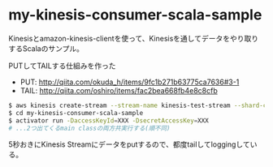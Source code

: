 # my-kinesis-consumer-scala-sample

Kinesisとamazon-kinesis-clientを使って、Kinesisを通してデータをやり取りするScalaのサンプル。

PUTしてTAILする仕組みを作った

* PUT: http://qiita.com/okuda_h/items/9fc1b271b63775ca7636#3-1
* TAIL: http://qiita.com/oshiro/items/fac2bea668fb4e8c8cfb

```sh
$ aws kinesis create-stream --stream-name kinesis-test-stream --shard-count 1
$ cd my-kinesis-consumer-scala-sample
$ activator run -DaccessKeyId=XXX -DsecretAccessKey=XXX
# ...2つ出てくるmain classの両方共実行する(順不同)
```

5秒おきにKinesis Streamにデータをputするので、都度tailしてloggingしている。
